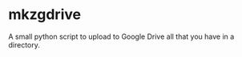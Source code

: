 mkzgdrive
=========

A small python script to upload to Google Drive all that you have in a directory.
